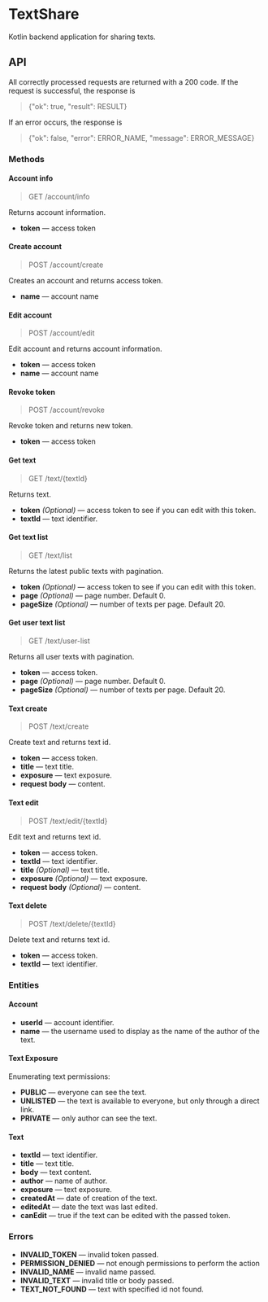 # TextShare

Kotlin backend application for sharing texts.

## API

All correctly processed requests are returned with a 200 code.
If the request is successful, the response is
> {"ok": true, "result": RESULT}

If an error occurs, the response is
> {"ok": false, "error": ERROR_NAME, "message": ERROR_MESSAGE}

### Methods

#### Account info
> GET /account/info

Returns account information.
* **token** — access token

#### Create account
> POST /account/create

Creates an account and returns access token.
* **name** — account name

#### Edit account
> POST /account/edit

Edit account and returns account information.
* **token** — access token
* **name** — account name

#### Revoke token
> POST /account/revoke

Revoke token and returns new token.
* **token** — access token

#### Get text

> GET /text/{textId}

Returns text.
* **token** *(Optional)* —
access token to see if you can edit with this token.
* **textId** — text identifier.

#### Get text list

> GET /text/list

Returns the latest public texts with pagination.
* **token** *(Optional)* —
  access token to see if you can edit with this token.
* **page** *(Optional)* — page number. Default 0.
* **pageSize** *(Optional)* — number of texts per page. Default 20.

#### Get user text list

> GET /text/user-list

Returns all user texts with pagination.
* **token** — access token.
* **page** *(Optional)* — page number. Default 0.
* **pageSize** *(Optional)* — number of texts per page. Default 20.

#### Text create

> POST /text/create

Create text and returns text id.
* **token** — access token.
* **title** — text title.
* **exposure** — text exposure.
* **request body** — content.

#### Text edit

> POST /text/edit/{textId}

Edit text and returns text id.
* **token** — access token.
* **textId** — text identifier.
* **title** *(Optional)* — text title.
* **exposure** *(Optional)* — text exposure.
* **request body** *(Optional)* — content.

#### Text delete

> POST /text/delete/{textId}

Delete text and returns text id.
* **token** — access token.
* **textId** — text identifier.


### Entities

#### Account

* **userId** — account identifier.
* **name** — the username used to display as the name of the author of the text.

#### Text Exposure

Enumerating text permissions:
* **PUBLIC** — everyone can see the text.
* **UNLISTED** — the text is available to everyone, but only through a direct link.
* **PRIVATE** — only author can see the text.

#### Text

* **textId** — text identifier.
* **title** — text title.
* **body** — text content.
* **author** — name of author.
* **exposure** — text exposure.
* **createdAt** — date of creation of the text.
* **editedAt** — date the text was last edited.
* **canEdit** — true if the text can be edited with the passed token.

### Errors

* **INVALID_TOKEN** — invalid token passed.
* **PERMISSION_DENIED** — not enough permissions  to perform the action
* **INVALID_NAME** — invalid name passed.
* **INVALID_TEXT** — invalid title or body passed.
* **TEXT_NOT_FOUND** — text with specified id not found.